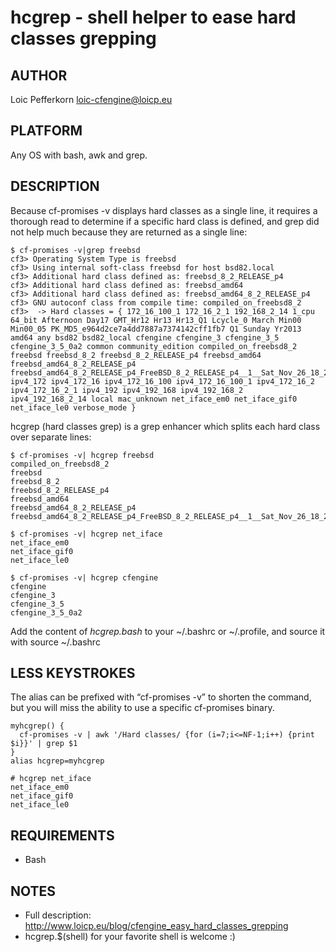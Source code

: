 # hcgrep - shell helper to ease hard classes grepping

## AUTHOR
Loic Pefferkorn <loic-cfengine@loicp.eu>

## PLATFORM
Any OS with bash, awk and grep.

## DESCRIPTION
Because cf-promises -v displays hard classes as a single line, 
it requires a thorough read to determine if a specific hard class is defined,
and grep did not help much because they are returned as a single line: 

    $ cf-promises -v|grep freebsd
    cf3> Operating System Type is freebsd
    cf3> Using internal soft-class freebsd for host bsd82.local
    cf3> Additional hard class defined as: freebsd_8_2_RELEASE_p4
    cf3> Additional hard class defined as: freebsd_amd64
    cf3> Additional hard class defined as: freebsd_amd64_8_2_RELEASE_p4
    cf3> GNU autoconf class from compile time: compiled_on_freebsd8_2
    cf3>  -> Hard classes = { 172_16_100_1 172_16_2_1 192_168_2_14 1_cpu 64_bit Afternoon Day17 GMT_Hr12 Hr13 Hr13_Q1 Lcycle_0 March Min00
    Min00_05 PK_MD5_e964d2ce7a4dd7887a7374142cff1fb7 Q1 Sunday Yr2013 amd64 any bsd82 bsd82_local cfengine cfengine_3 cfengine_3_5 
    cfengine_3_5_0a2 common community_edition compiled_on_freebsd8_2 freebsd freebsd_8_2 freebsd_8_2_RELEASE_p4 freebsd_amd64 
    freebsd_amd64_8_2_RELEASE_p4 freebsd_amd64_8_2_RELEASE_p4_FreeBSD_8_2_RELEASE_p4__1__Sat_Nov_26_18_29_54_CET_2011
    ipv4_172 ipv4_172_16 ipv4_172_16_100 ipv4_172_16_100_1 ipv4_172_16_2 ipv4_172_16_2_1 ipv4_192 ipv4_192_168 ipv4_192_168_2 
    ipv4_192_168_2_14 local mac_unknown net_iface_em0 net_iface_gif0 net_iface_le0 verbose_mode }


hcgrep (hard classes grep) is a grep enhancer which splits each hard class over separate lines:

    $ cf-promises -v| hcgrep freebsd  
    compiled_on_freebsd8_2
    freebsd
    freebsd_8_2
    freebsd_8_2_RELEASE_p4
    freebsd_amd64
    freebsd_amd64_8_2_RELEASE_p4
    freebsd_amd64_8_2_RELEASE_p4_FreeBSD_8_2_RELEASE_p4__1__Sat_Nov_26_18_29_54_CET_2011

    $ cf-promises -v| hcgrep net_iface
    net_iface_em0
    net_iface_gif0
    net_iface_le0

    $ cf-promises -v| hcgrep cfengine 
    cfengine
    cfengine_3
    cfengine_3_5
    cfengine_3_5_0a2

Add the content of *hcgrep.bash* to your ~/.bashrc or ~/.profile, and source it with source ~/.bashrc

## LESS KEYSTROKES
The alias can be prefixed with “cf-promises -v” to shorten the command, 
but you will miss the ability to use a specific cf-promises binary. 

    myhcgrep() {
      cf-promises -v | awk '/Hard classes/ {for (i=7;i<=NF-1;i++) {print $i}}' | grep $1
    }
    alias hcgrep=myhcgrep

    # hcgrep net_iface
    net_iface_em0
    net_iface_gif0
    net_iface_le0

## REQUIREMENTS

- Bash  

## NOTES
* Full description: http://www.loicp.eu/blog/cfengine_easy_hard_classes_grepping
* hcgrep.$(shell) for your favorite shell is welcome :)


